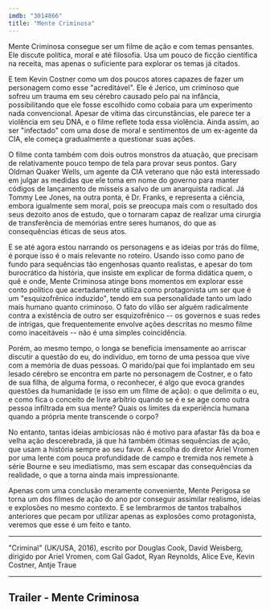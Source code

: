 ```yaml
---
imdb: "3014866"
title: "Mente Criminosa"
---
```

Mente Criminosa consegue ser um filme de ação e com temas pensantes. Ele discute política, moral e até filosofia. Usa um pouco de ficção científica na receita, mas apenas o suficiente para explorar os temas já citados.

E tem Kevin Costner como um dos poucos atores capazes de fazer um personagem como esse "acreditável". Ele é Jerico, um criminoso que sofreu um trauma em seu cérebro causado pelo pai na infância, possibilitando que ele fosse escolhido como cobaia para um experimento nada convencional. Apesar de vítima das circunstâncias, ele parece ter a violência em seu DNA, e o filme reflete toda essa violência. Ainda assim, ao ser "infectado" com uma dose de moral e sentimentos de um ex-agente da CIA, ele começa gradualmente a questionar suas ações.

O filme conta também com dois outros monstros da atuação, que precisam de relativamente pouco tempo de tela para provar seus pontos. Gary Oldman Quaker Wells, um agente da CIA veterano que não está interessado em julgar as medidas que ele toma em nome do governo para manter códigos de lançamento de mísseis a salvo de um anarquista radical. Já Tommy Lee Jones, na outra ponta, é Dr. Franks, e representa a ciência, embora igualmente sem moral, pois se preocupa mais com o resultado dos seus dezoito anos de estudo, que o tornaram capaz de realizar  uma cirurgia de transferência de memórias entre seres humanos, do que as consequências éticas de seus atos.

E se até agora estou narrando os personagens e as ideias por trás do filme, é porque isso é o mais relevante no roteiro. Usando isso como pano de fundo para sequências tão engenhosas quanto realistas, e apesar do tom burocrático da história, que insiste em explicar de forma didática quem, o quê e onde, Mente Criminosa atinge bons momentos em explorar esse conto político que acertadamente utiliza como protagonista um ser que é um "esquizofrênico induzido", tendo em sua personalidade tanto um lado mais humano quanto criminoso. O fato do vilão ser alguém radicalmente contra a existência de outro ser esquizofrênico -- os governos e suas redes de intrigas, que frequentemente envolve ações descritas no mesmo filme como inaceitáveis -- não é uma simples coincidência.

Porém, ao mesmo tempo, o longa se beneficia imensamente ao arriscar discutir a questão do eu, do indivíduo, em torno de uma pessoa que vive com a memória de duas pessoas. O marido/pai que foi implantado em seu lesado cérebro se encontra em parte no personagem de Costner, e o fato de sua filha, de alguma forma, o reconhecer, é algo que evoca grandes questões da humanidade (e isso em um filme de ação): o que delimita o eu, e como fica o conceito de livre arbítrio quando se é e se age como outra pessoa infiltrada em sua mente? Quais os limites da experiência humana quando a própria mente transcende o corpo?

No entanto, tantas ideias ambiciosas não é motivo para afastar fãs da boa e velha ação descerebrada, já que há também ótimas sequências de ação, que usam a história sempre ao seu favor. A escolha do diretor Ariel Vromen por uma lente com pouca profundidade de campo e tremida nos remete à série Bourne e seu imediatismo, mas sem escapar das consequências da realidade, o que a torna ainda mais impressionante.

Apenas com uma conclusão meramente conveniente, Mente Perigosa se torna um dos filmes de ação do ano por conseguir assimilar realismo, ideias e explosões no mesmo contexto. E se lembrarmos de tantos trabalhos anteriores que pecam por utilizar apenas as explosões como protagonista, veremos que esse é um feito e tanto.

<hr>"Criminal" (UK/USA, 2016), escrito por Douglas Cook, David Weisberg, dirigido por Ariel Vromen, com Gal Gadot, Ryan Reynolds, Alice Eve, Kevin Costner, Antje Traue<hr>

<h2>Trailer - Mente Criminosa<h2>
